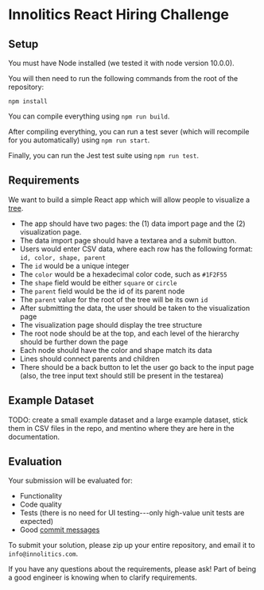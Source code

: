 # Innolitics React Hiring Challenge

## Setup

You must have Node installed (we tested it with node version 10.0.0).

You will then need to run the following commands from the root of the repository:

```
npm install
```

You can compile everything using `npm run build`.

After compiling everything, you can run a test sever (which will recompile for you automatically) using `npm run start`.

Finally, you can run the Jest test suite using `npm run test`.

## Requirements

We want to build a simple React app which will allow people to visualize a [tree](https://en.wikipedia.org/wiki/Tree_(data_structure)).

- The app should have two pages: the (1) data import page and the (2) visualization page.
- The data import page should have a textarea and a submit button.
- Users would enter CSV data, where each row has the following format: `id, color, shape, parent`
- The `id` would be a unique integer
- The `color` would be a hexadecimal color code, such as `#1F2F55`
- The `shape` field would be either `square` or `circle`
- The `parent` field would be the id of its parent node
- The `parent` value for the root of the tree will be its own `id`
- After submitting the data, the user should be taken to the visualization page
- The visualization page should display the tree structure
- The root node should be at the top, and each level of the hierarchy should be further down the page
- Each node should have the color and shape match its data
- Lines should connect parents and children
- There should be a back button to let the user go back to the input page (also, the tree input text should still be present in the testarea)

## Example Dataset

TODO: create a small example dataset and a large example dataset, stick them in CSV files in the repo, and mentino where they are here in the documentation.

## Evaluation

Your submission will be evaluated for:

- Functionality
- Code quality
- Tests (there is no need for UI testing---only high-value unit tests are expected)
- Good [commit messages](https://chris.beams.io/posts/git-commit/)

To submit your solution, please zip up your entire repository, and email it to
`info@innolitics.com`.

If you have any questions about the requirements, please ask!  Part of being a good
engineer is knowing when to clarify requirements.
